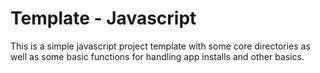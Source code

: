 # Template - Javascript
This is a simple javascript project template with some core directories as well as some basic functions for handling app installs and other basics.
